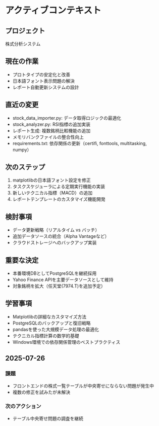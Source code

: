 # アクティブコンテキスト

## プロジェクト
株式分析システム

## 現在の作業
- プロトタイプの安定化と改善
- 日本語フォント表示問題の解決
- レポート自動更新システムの設計

## 直近の変更
- stock_data_importer.py: データ取得ロジックの最適化
- stock_analyzer.py: RSI指標の追加実装
- レポート生成: 複数銘柄比較機能の追加
- メモリバンクファイルの整合性向上
- requirements.txt: 依存関係の更新（certifi, fonttools, multitasking, numpy）

## 次のステップ
1. matplotlibの日本語フォント設定を修正
2. タスクスケジューラによる定期実行機能の実装
3. 新しいテクニカル指標（MACD）の追加
4. レポートテンプレートのカスタマイズ機能開発

## 検討事項
- データ更新戦略（リアルタイム vs バッチ）
- 追加データソースの統合（Alpha Vantageなど）
- クラウドストレージへのバックアップ実装

## 重要な決定
- 本番環境DBとしてPostgreSQLを継続採用
- Yahoo Finance APIを主要データソースとして維持
- 対象銘柄を拡大（任天堂(7974.T)を追加予定）

## 学習事項
- Matplotlibの詳細なカスタマイズ方法
- PostgreSQLのバックアップと復旧戦略
- pandasを使った大規模データ処理の最適化
- テクニカル指標計算の数学的基礎
- Windows環境での依存関係管理のベストプラクティス

## 2025-07-26
### 課題
- フロントエンドの株式一覧テーブルが中央寄せにならない問題が発生中
- 複数の修正を試みたが未解決

### 次のアクション
- テーブル中央寄せ問題の調査を継続
